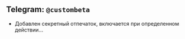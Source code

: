 Telegram: `@custombeta`
-------------------------------------------
- Добавлен секретный отпечаток, включается при определенном действии...
